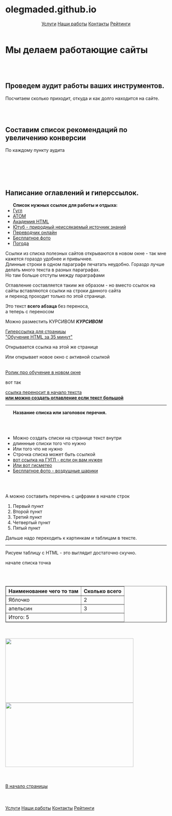 # olegmaded.github.io
<!DOCTYPE html>

<html>
  <head> 
    <meta http-equiv="Content-Type" content="text/html; charset=UTF-8"> 
    <meta name="description" content="Разрабатываем эффективные решения для вашего бизнеса">	
    <link rel="shortcut icon" href="https://atom.io/favicon.ico">
    <link rel="stylesheet" href="C:/Users/maded/Desktop/index/main.css">
  </head>
  <body> 
     <header
	<div class="topnav">
          <a class="active" href="#home">Услуги</a>
          <a href="#news">Наши работы</a>
          <a href="#contact">Контакты</a>
          <a href="#about">Рейтинги</a>
        </div> 
      </header>
        <h1 id="ideveloper">Мы делаем работающие сайты</h1>
	   <br></br>
	   <div class="container">
           <div class="main-content">
        <h2> Проведем аудит работы ваших инструментов.</h2>
           <p> Посчитаем сколько приходит, откуда и как долго находится на сайте. </p>
           </div>
            <br></br>
        <aside>
           <h2>Составим список рекомендаций по увеличению конверсии</h2>
           <p>По каждому пункту аудита</p>
        </aside>
      </div>
         <br></br>
         <br></br>   
     <h2> Написание оглавлений и гиперссылок.</h2>
       <ul><b>Список нужных ссылок для работы и отдыха:</b>
          <li><a href="https://www.google.ru/" target="_blanc">Гугл</a></li>
          <li><a href="https://atom.io/" target="_blanc">АТОМ</a></li>
          <li><a href="https://htmlacademy.ru/" target="_blanc">Академия HTML</a></li>
          <li><a href="https://www.youtube.com/" target="_blanc">Ютуб - природный неиссякаемый источник знаний </a></li>
          <li><a href="https://www.translate.ru/" target="_blanc">Переводчик онлайн</a></li>
          <li><a href="https://pixabay.com/ru/photos/" target="_blanc">Бесплатное фото</a></li>
          <li><a href="https://www.gismeteo.ru/weather-samara-4618/10-days/" target="_blanc">Погода</a></li>
      </ul>
        <p>Ссылки из списка полезных сайтов открываются в новом окне - так мне кажется гораздо удобнее и привычнее.
	<br> Длинные строки в одном параграфе печатать неудобно. Гораздо лучше делать много текста в разных параграфах.
	<br> Но там больше отступы между параграфами</p>
        <p>Оглавление составляется таким же образом - но вместо ссылок на сайты вставляются ссылки на строки данного сайта 
	<br> и переход проходит только по этой странице.</p> 
        <p> Это текст <b> всего абзаца </b> без переноса, <br>а теперь с переносом</p>
        <p> Можно разместить КУРСИВОМ <b><em>КУРСИВОМ</em></b></p>
        <a href="https://www.youtube.com/watch?v=4jYYHaTwWvY">Гиперссылка для страницы 
	<br>"Обучение HTML за 35 минут"<br></a>
        <p>Открывается ссылка на этой же странице</p>
        <p>Или открывает новое окно с активной ссылкой</p>
        <a href="https://www.youtube.com/watch?v=4jYYHaTwWvY&amp;t=1280s" target="_blanc">
	<br>Ролик про обучение в новом окне</a>
        <p> вот так</p>
        <a href="file:///C:/Users/maded/Desktop/index/index.html#ideveloper">ссылка переносит в начало текста 
	<br> <b> или можно создать оглавление если текст большой</b>
        </a>
        <hr>
        <ul><b>Название списка или заголовок перечня.</b>
          <p><br></br></p>
          <li>Можно создать списки на странице текст внутри </li>
          <li>длиннные списки того что нужно</li>
          <li>Или того что не нужно</li>
          <li>Строчка списка может быть ссылкой</li>
          <li><a href="https://www.google.ru/" target="_blanc">вот ссылка на ГУГЛ - если он вам нужен</a></li>
          <li><a href="https://www.gismeteo.ru/weather-samara-4618/10-days/">Или вот гисметео</a></li>
          <li><a href="https://pixabay.com/ru/photos/%D0%B2%D0%BE%D0%B7%D0%B4%D1%83%D1%88%D0%BD%D1%8B%D0%B5-%D1%88%D0%B0%D1%80%D1%8B-%D0%BF%D1%80%D0%B0%D0%B7%D0%B4%D0%BD%D0%BE%D0%B2%D0%B0%D0%BD%D0%B8%D0%B5-%D1%86%D0%B2%D0%B5%D1%82%D1%8B-1786430/" target="_blanc">Бесплатное фото - воздушные шарики</a></li>
	 </ul>
	   <br></br>
            <p> А можно составить перечень с цифрами в начале строк</p>
		  <ol>
		  <li> Первый пункт</li>
		  <li> Второй пункт</li>
		  <li> Третий пункт</li>
		  <li> Четвертый пункт</li>
		  <li> Пятый пункт</li>
		  </ol>
	   <p>Дальше надо переходить к картинкам и таблицам в тексте.</p>
           <hr>
    	   <p>Рисуем таблицу с HTML - это выглядит достаточно скучно. </p>
           <p> начале списка точка</p>
	     <br></br>
           <table border="1"align=center>
           <thead>
            <tr>
              <th>Наименование чего то там</th>
              <th>Сколько всего</th>
            </tr>
            </thead><tbody>
              <tr>
                <td>Яблочко</td>
                <td>2</td>
              </tr>
              <tr>
                <td>апельсин</td>
                <td>3</td>
              </tr>
              </tbody><tfoot>
              <tr>
                <td colspan="2">Итого: 5 </td>
              </tr>
              </tfoot>          
        </table>
        <br></br>
	<img src="C:\Users\maded\Desktop\index\Кот в очках.jpg" height="200" width="400" alt="">
	<img src="C:\Users\maded\Desktop\index\Подсолнухи закат.jpg" height="200" width="400" alt="">
    	<br></br>
        <br></br>
	<a href="file olegmaded.github.io/index.html#ideveloper">В начало страницы</a>
	<br></br>
        <br></br>
     <footer <div class="topnav">
          <a class="active" href="#home">Услуги</a>
          <a href="#news">Наши работы</a>
          <a href="#contact">Контакты</a>
          <a href="#about">Рейтинги</a>
        </div> 
     </footer>
  
</body>
</html>
